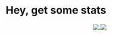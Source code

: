 # Hey, get some stats

<div align="center">
  <a href="https://github.com/anuraghazra/github-readme-stats">
    <img align="center" src="https://github-readme-stats.vercel.app/api?username=eckon&count_private=true&show_icons=true&theme=gruvbox&hide_title=true" />
  </a>
  <a href="https://github.com/anuraghazra/github-readme-stats">
    <img align="center" src="https://github-readme-stats.vercel.app/api/top-langs/?username=eckon&layout=compact&theme=gruvbox" />
  </a>
</div>

